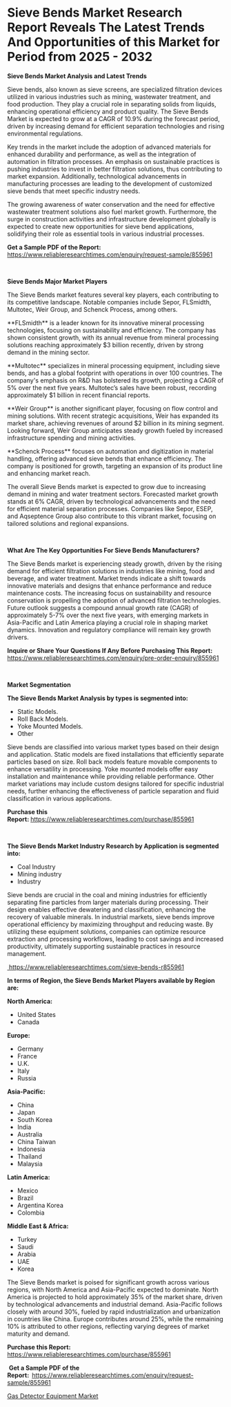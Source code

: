 <p><h1>Sieve Bends Market Research Report Reveals The Latest Trends And Opportunities of this Market for Period from 2025 - 2032</h1></p><p><strong>Sieve Bends Market Analysis and Latest Trends</strong></p>
<p><p>Sieve bends, also known as sieve screens, are specialized filtration devices utilized in various industries such as mining, wastewater treatment, and food production. They play a crucial role in separating solids from liquids, enhancing operational efficiency and product quality. The Sieve Bends Market is expected to grow at a CAGR of 10.9% during the forecast period, driven by increasing demand for efficient separation technologies and rising environmental regulations. </p><p>Key trends in the market include the adoption of advanced materials for enhanced durability and performance, as well as the integration of automation in filtration processes. An emphasis on sustainable practices is pushing industries to invest in better filtration solutions, thus contributing to market expansion. Additionally, technological advancements in manufacturing processes are leading to the development of customized sieve bends that meet specific industry needs. </p><p>The growing awareness of water conservation and the need for effective wastewater treatment solutions also fuel market growth. Furthermore, the surge in construction activities and infrastructure development globally is expected to create new opportunities for sieve bend applications, solidifying their role as essential tools in various industrial processes.</p></p>
<p><strong>Get a Sample PDF of the Report:&nbsp;</strong> <a href="https://www.reliableresearchtimes.com/enquiry/request-sample/855961?utm_campaign=3315&utm_medium=2&utm_source=Github&utm_content=ia&utm_term=10042025&utm_id=sieve-bends">https://www.reliableresearchtimes.com/enquiry/request-sample/855961</a></p>
<p>&nbsp;</p>
<p><strong>Sieve Bends Major Market Players</strong></p>
<p><p>The Sieve Bends market features several key players, each contributing to its competitive landscape. Notable companies include Sepor, FLSmidth, Multotec, Weir Group, and Schenck Process, among others.</p><p>**FLSmidth** is a leader known for its innovative mineral processing technologies, focusing on sustainability and efficiency. The company has shown consistent growth, with its annual revenue from mineral processing solutions reaching approximately $3 billion recently, driven by strong demand in the mining sector.</p><p>**Multotec** specializes in mineral processing equipment, including sieve bends, and has a global footprint with operations in over 100 countries. The company's emphasis on R&D has bolstered its growth, projecting a CAGR of 5% over the next five years. Multotec’s sales have been robust, recording approximately $1 billion in recent financial reports.</p><p>**Weir Group** is another significant player, focusing on flow control and mining solutions. With recent strategic acquisitions, Weir has expanded its market share, achieving revenues of around $2 billion in its mining segment. Looking forward, Weir Group anticipates steady growth fueled by increased infrastructure spending and mining activities.</p><p>**Schenck Process** focuses on automation and digitization in material handling, offering advanced sieve bends that enhance efficiency. The company is positioned for growth, targeting an expansion of its product line and enhancing market reach.</p><p>The overall Sieve Bends market is expected to grow due to increasing demand in mining and water treatment sectors. Forecasted market growth stands at 6% CAGR, driven by technological advancements and the need for efficient material separation processes. Companies like Sepor, ESEP, and Aqseptence Group also contribute to this vibrant market, focusing on tailored solutions and regional expansions.</p></p>
<p>&nbsp;</p>
<p><strong>What Are The Key Opportunities For Sieve Bends Manufacturers?</strong></p>
<p><p>The Sieve Bends market is experiencing steady growth, driven by the rising demand for efficient filtration solutions in industries like mining, food and beverage, and water treatment. Market trends indicate a shift towards innovative materials and designs that enhance performance and reduce maintenance costs. The increasing focus on sustainability and resource conservation is propelling the adoption of advanced filtration technologies. Future outlook suggests a compound annual growth rate (CAGR) of approximately 5-7% over the next five years, with emerging markets in Asia-Pacific and Latin America playing a crucial role in shaping market dynamics. Innovation and regulatory compliance will remain key growth drivers.</p></p>
<p><strong>Inquire or Share Your Questions If Any Before Purchasing This Report:</strong> <a href="https://www.reliableresearchtimes.com/enquiry/pre-order-enquiry/855961?utm_campaign=3315&utm_medium=2&utm_source=Github&utm_content=ia&utm_term=10042025&utm_id=sieve-bends">https://www.reliableresearchtimes.com/enquiry/pre-order-enquiry/855961</a></p>
<p>&nbsp;</p>
<p><strong>Market Segmentation</strong></p>
<p><strong>The Sieve Bends Market Analysis by types is segmented into:</strong></p>
<p><ul><li>Static Models.</li><li>Roll Back Models.</li><li>Yoke Mounted Models.</li><li>Other</li></ul></p>
<p><p>Sieve bends are classified into various market types based on their design and application. Static models are fixed installations that efficiently separate particles based on size. Roll back models feature movable components to enhance versatility in processing. Yoke mounted models offer easy installation and maintenance while providing reliable performance. Other market variations may include custom designs tailored for specific industrial needs, further enhancing the effectiveness of particle separation and fluid classification in various applications.</p></p>
<p><strong>Purchase this Report:&nbsp;</strong><a href="https://www.reliableresearchtimes.com/purchase/855961?utm_campaign=3315&utm_medium=2&utm_source=Github&utm_content=ia&utm_term=10042025&utm_id=sieve-bends">https://www.reliableresearchtimes.com/purchase/855961</a></p>
<p>&nbsp;</p>
<p><strong>The Sieve Bends Market Industry Research by Application is segmented into:</strong></p>
<p><ul><li>Coal Industry</li><li>Mining industry</li><li>Industry</li></ul></p>
<p><p>Sieve bends are crucial in the coal and mining industries for efficiently separating fine particles from larger materials during processing. Their design enables effective dewatering and classification, enhancing the recovery of valuable minerals. In industrial markets, sieve bends improve operational efficiency by maximizing throughput and reducing waste. By utilizing these equipment solutions, companies can optimize resource extraction and processing workflows, leading to cost savings and increased productivity, ultimately supporting sustainable practices in resource management.</p></p>
<p><a href="https://www.reliableresearchtimes.com/sieve-bends-r855961?utm_campaign=3315&utm_medium=2&utm_source=Github&utm_content=ia&utm_term=10042025&utm_id=sieve-bends">&nbsp;https://www.reliableresearchtimes.com/sieve-bends-r855961</a></p>
<p><strong>In terms of Region, the Sieve Bends Market Players available by Region are:</strong></p>
<p>
    <p> <strong> North America: </strong>
        <ul>
            <li>United States</li>
            <li>Canada</li>
        </ul>
        </p> 
    <p> <strong> Europe: </strong>
        <ul>
            <li>Germany</li>
            <li>France</li>
            <li>U.K.</li>
            <li>Italy</li>
            <li>Russia</li>
        </ul>
        </p> 
    <p> <strong> Asia-Pacific: </strong>
        <ul>
            <li>China</li>
            <li>Japan</li>
            <li>South Korea</li>
            <li>India</li>
            <li>Australia</li>
            <li>China Taiwan</li>
            <li>Indonesia</li>
            <li>Thailand</li>
            <li>Malaysia</li>
        </ul>
        </p> 
    <p> <strong> Latin America: </strong>
        <ul>
            <li>Mexico</li>
            <li>Brazil</li>
            <li>Argentina Korea</li>
            <li>Colombia</li>
        </ul>
        </p> 
    <p> <strong> Middle East & Africa: </strong>
        <ul>
            <li>Turkey</li>
            <li>Saudi</li>
            <li>Arabia</li>
            <li>UAE</li>
            <li>Korea</li>
        </ul>
    </p>
    </p>
<p><p>The Sieve Bends market is poised for significant growth across various regions, with North America and Asia-Pacific expected to dominate. North America is projected to hold approximately 35% of the market share, driven by technological advancements and industrial demand. Asia-Pacific follows closely with around 30%, fueled by rapid industrialization and urbanization in countries like China. Europe contributes around 25%, while the remaining 10% is attributed to other regions, reflecting varying degrees of market maturity and demand.</p></p>
<p><strong>Purchase this Report: </strong><a href="https://www.reliableresearchtimes.com/purchase/855961?utm_campaign=3315&utm_medium=2&utm_source=Github&utm_content=ia&utm_term=10042025&utm_id=sieve-bends">https://www.reliableresearchtimes.com/purchase/855961</a></p>
<p>&nbsp;<strong>Get a Sample PDF of the Report:&nbsp;&nbsp;</strong><a href="https://www.reliableresearchtimes.com/enquiry/request-sample/855961?utm_campaign=3315&utm_medium=2&utm_source=Github&utm_content=ia&utm_term=10042025&utm_id=sieve-bends">https://www.reliableresearchtimes.com/enquiry/request-sample/855961</a></p>
<p><strong></strong></p>
<p><p><a href="https://github.com/rileymgdorcas/Market-Research-Report-List-1/blob/main/gas-detector-equipment-market.md?utm_campaign=3315&utm_medium=2&utm_source=Github&utm_content=ia&utm_term=10042025&utm_id=sieve-bends">Gas Detector Equipment Market</a></p></p>